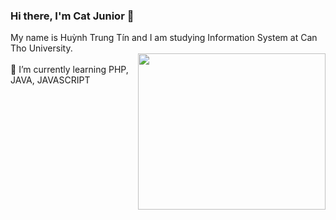 ### Hi there, I'm Cat Junior 👋
My name is Huỳnh Trung Tín and I am studying Information System at Can Tho University.   
<img align = "right" src="https://camo.githubusercontent.com/63371d36886ee658f5a97401f393e1ab1684b2fd3de674b8f5efc7d410b2a3d0/68747470733a2f2f6d656469612e67697068792e636f6d2f6d656469612f57556c706c634d704f43456d5447427442572f67697068792e676966" width="300" height="250">  
🌱 I’m currently learning PHP, JAVA, JAVASCRIPT   
